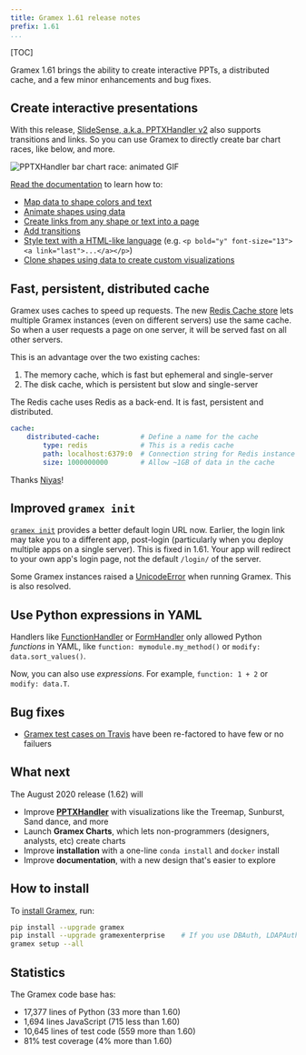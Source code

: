 ```yaml
---
title: Gramex 1.61 release notes
prefix: 1.61
...
```


[TOC]

Gramex 1.61 brings the ability to create interactive PPTs, a distributed cache, and a few minor
enhancements and bug fixes.

## Create interactive presentations

With this release, [SlideSense, a.k.a. PPTXHandler v2](../../pptxhandler/) also supports
transitions and links. So you can use Gramex to directly create bar chart races, like below, and
more.

![PPTXHandler bar chart race: animated GIF](../../pptxhandler/copy-slide/output.gif)

[Read the documentation](../../pptxhandler/) to learn how to:

- [Map data to shape colors and text](../../pptxhandler/entrepreneurship/)
- [Animate shapes using data](../../pptxhandler/death/)
- [Create links from any shape or text into a page](../..//pptxhandler/link/)
- [Add transitions](../../pptxhandler/transition/)
- [Style text with a HTML-like language](../../pptxhandler/text-format/) (e.g. `<p bold="y" font-size="13"><a link="last">...</a></p>`)
- [Clone shapes using data to create custom visualizations](../../pptxhandler/clone-shape/)

## Fast, persistent, distributed cache

Gramex uses caches to speed up requests. The new [Redis Cache store](../../cache/#cache-stores)
lets multiple Gramex instances (even on different servers) use the same cache. So when a user
requests a page on one server, it will be served fast on all other servers.

This is an advantage over the two existing caches:

1. The memory cache, which is fast but ephemeral and single-server
2. The disk cache, which is persistent but slow and single-server

The Redis cache uses Redis as a back-end. It is fast, persistent and distributed.

```yaml
cache:
    distributed-cache:          # Define a name for the cache
        type: redis             # This is a redis cache
        path: localhost:6379:0  # Connection string for Redis instance
        size: 1000000000        # Allow ~1GB of data in the cache
```

Thanks [Niyas](@https://github.com/mniyas)!

## Improved `gramex init`

[`gramex init`](../../init/) provides a better default login URL now. Earlier, the login link may
take you to a different app, post-login (particularly when you deploy multiple apps on a single
server). This is fixed in 1.61. Your app will redirect to your own app's login page, not the
default `/login/` of the server.


Some Gramex instances raised a [UnicodeError](https://github.com/gramener/gramex/issues/142) when
running Gramex. This is also resolved.

## Use Python expressions in YAML

Handlers like [FunctionHandler](../../functionhandler/) or [FormHandler](../../formhandler/) only allowed Python *functions* in YAML, like `function: mymodule.my_method()` or `modify: data.sort_values()`.

Now, you can also use *expressions*. For example, `function: 1 + 2` or `modify: data.T`.

## Bug fixes

- [Gramex test cases on Travis](https://travis-ci.com/github/gramener/gramex/builds) have been
  re-factored to have few or no failuers

## What next

The August 2020 release (1.62) will

- Improve [**PPTXHandler**](../../pptxhandler/) with visualizations like the Treemap, Sunburst, Sand dance, and more
- Launch **Gramex Charts**, which lets non-programmers (designers, analysts, etc) create charts
- Improve **installation** with a one-line `conda install` and `docker` install
- Improve **documentation**, with a new design that's easier to explore

## How to install

To [install Gramex](../../install/), run:

```bash
pip install --upgrade gramex
pip install --upgrade gramexenterprise    # If you use DBAuth, LDAPAuth, etc.
gramex setup --all
```

## Statistics

The Gramex code base has:

- 17,377 lines of Python (33 more than 1.60)
- 1,694 lines JavaScript (715 less than 1.60)
- 10,645 lines of test code (559 more than 1.60)
- 81% test coverage (4% more than 1.60)
